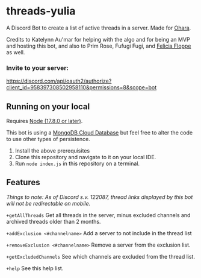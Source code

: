# threads-yulia
A Discord Bot to create a list of active threads in a server. Made for [Ohara](https://eu.finalfantasyxiv.com/lodestone/freecompany/9228860798900648108/).

Credits to Katelynn Au'mar for helping with the algo and for being an MVP and hosting this bot, and also to Prim Rose, Fufugi Fugi, and [Felicia Floppe](https://github.com/alisarac) as well.

### Invite to your server:
https://discord.com/api/oauth2/authorize?client_id=958397308502958110&permissions=8&scope=bot

## Running on your local

Requires [Node (17.8.0 or later)](https://nodejs.org/en/).

This bot is using a [MongoDB Cloud Database](https://www.mongodb.com/try/download/community) but feel free to alter the code to use other types of persistence.

1. Install the above prerequisites
2. Clone this repository and navigate to it on your local IDE.
3. Run `node index.js` in this repository on a terminal.

## Features
*Things to note: As of Discord s.v. 122087, thread links displayed by this bot will not be redirectable on mobile.*

`+getAllThreads`
Get all threads in the server, minus excluded channels and archived threads older than 2 months.

`+addExclusion <#channelname>`
Add a server to not include in the thread list

`+removeExclusion <#channelname>`
Remove a server from the exclusion list.

`+getExcludedChannels`
See which channels are excluded from the thread list.

`+help`
See this help list.
